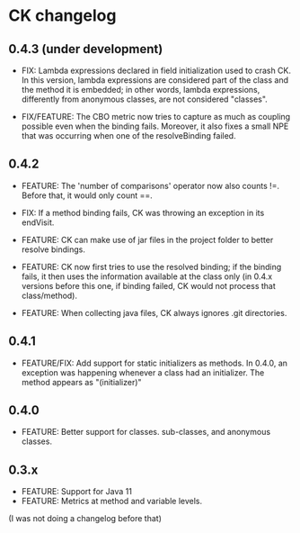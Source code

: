 # CK changelog

## 0.4.3 (under development)

* FIX: Lambda expressions declared in field initialization used to crash
CK. In this version, lambda expressions are considered part of the class
and the method it is embedded; in other words, lambda expressions, differently
from anonymous classes, are not considered "classes".

* FIX/FEATURE: The CBO metric now tries to capture as much as coupling possible
even when the binding fails. Moreover, it also fixes a small NPE that was occurring
when one of the resolveBinding failed.

## 0.4.2

* FEATURE: The 'number of comparisons' operator now also counts !=.
Before that, it would only count ==.

* FIX: If a method binding fails, CK was throwing an exception in its endVisit.

* FEATURE: CK can make use of jar files in the project folder to better
resolve bindings.

* FEATURE: CK now first tries to use the resolved binding; if the binding fails,
it then uses the information available at the class only (in 0.4.x versions before
this one, if binding failed, CK would not process that class/method).

* FEATURE: When collecting java files, CK always ignores .git directories.

## 0.4.1

* FEATURE/FIX: Add support for static initializers as methods. In 0.4.0, an exception
was happening whenever a class had an initializer. The method appears
as "(initializer)"

## 0.4.0

* FEATURE: Better support for classes. sub-classes, and anonymous classes.

## 0.3.x

* FEATURE: Support for Java 11
* FEATURE: Metrics at method and variable levels.

(I was not doing a changelog before that)